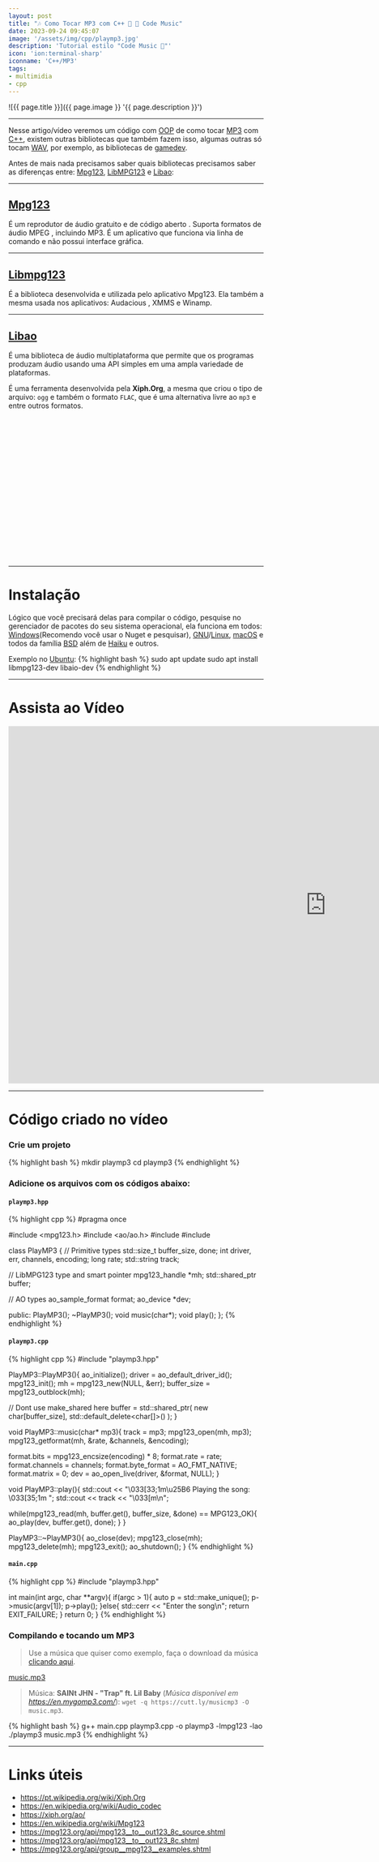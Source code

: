 ```yaml
---
layout: post
title: "🎶 Como Tocar MP3 com C++ 🎻 🎼 Code Music"
date: 2023-09-24 09:45:07
image: '/assets/img/cpp/playmp3.jpg'
description: 'Tutorial estilo "Code Music 🎵"'
icon: 'ion:terminal-sharp'
iconname: 'C++/MP3'
tags:
- multimidia
- cpp
---
```


![{{ page.title }}]({{ page.image }} '{{ page.description }}')

---

Nesse artigo/vídeo veremos um código com [OOP](https://en.wikipedia.org/wiki/Object-oriented_programming) de como tocar [MP3](https://terminalroot.com.br/tags#multimidia) com [C++](https://terminalroot.com.br/tags#cpp), existem outras bibliotecas que também fazem isso, algumas outras só tocam [WAV](https://pt.wikipedia.org/wiki/WAV), por exemplo, as bibliotecas de [gamedev](https://terminalroot.com.br/tags#gamedev).

Antes de mais nada precisamos saber quais bibliotecas precisamos saber as diferenças entre: [Mpg123](https://www.mpg123.de/), [LibMPG123](https://www.mpg123.de/api/) e [Libao](https://xiph.org/ao/):

---

## [Mpg123](https://www.mpg123.de/)
É um reprodutor de áudio gratuito e de código aberto . Suporta formatos de áudio MPEG , incluindo MP3. É um aplicativo que funciona via linha de comando e não possui interface gráfica.

---

## [Libmpg123](https://www.mpg123.de/api/)
É a biblioteca desenvolvida e utilizada pelo aplicativo Mpg123. Ela também a mesma usada nos aplicativos: Audacious , XMMS e Winamp.

---

## [Libao](https://xiph.org/ao/)
É uma biblioteca de áudio multiplataforma que permite que os programas produzam áudio usando uma API simples em uma ampla variedade de plataformas.

É uma ferramenta desenvolvida pela **Xiph.Org**, a mesma que criou o tipo de arquivo: `ogg` e também o formato `FLAC`, que é uma alternativa livre ao `mp3` e entre outros formatos.


<!-- SQUARE - GAMES ROOT -->
<script async src="//pagead2.googlesyndication.com/pagead/js/adsbygoogle.js"></script>
<ins class="adsbygoogle"
style="display:inline-block;width:336px;height:280px"
data-ad-client="ca-pub-2838251107855362"
data-ad-slot="5351066970"></ins>
<script>
(adsbygoogle = window.adsbygoogle || []).push({});
</script>

---

# Instalação
Lógico que você precisará delas para compilar o código, pesquise no gerenciador de pacotes do seu sistema operacional, ela funciona em todos: [Windows](https://terminalroot.com.br/tags#windows)(Recomendo você usar o Nuget e pesquisar), [GNU](https://terminalroot.com.br/tags#gnu)/[Linux](https://terminalroot.com.br/tags#linux), [macOS](https://terminalroot.com.br/tags#macos) e todos da família [BSD](https://terminalroot.com.br/tags#bsd) além de [Haiku](https://terminalroot.com.br/2021/05/conheca-o-haiku-um-sistema-operacional-escrito-em-cpp.html) e outros.

Exemplo no [Ubuntu](https://terminalroot.com.br/tags#ubuntu):
{% highlight bash %}
sudo apt update
sudo apt install libmpg123-dev libaio-dev
{% endhighlight %}

---

# Assista ao Vídeo

<iframe width="1253" height="705" src="https://www.youtube.com/embed/dufzn5br7WA" title="YouTube video player" frameborder="0" allow="accelerometer; autoplay; clipboard-write; encrypted-media; gyroscope; picture-in-picture" allowfullscreen></iframe>

---

# Código criado no vídeo

### Crie um projeto
{% highlight bash %}
mkdir playmp3
cd playmp3
{% endhighlight %}


<!-- RECTANGLE LARGE -->
<script async src="https://pagead2.googlesyndication.com/pagead/js/adsbygoogle.js"></script>
<!-- Informat -->
<ins class="adsbygoogle"
style="display:block"
data-ad-client="ca-pub-2838251107855362"
data-ad-slot="2327980059"
data-ad-format="auto"
data-full-width-responsive="true"></ins>
<script>
(adsbygoogle = window.adsbygoogle || []).push({});
</script>

### Adicione os arquivos com os códigos abaixo:

#### `playmp3.hpp`
{% highlight cpp %}
#pragma once

#include <mpg123.h>
#include <ao/ao.h>
#include <memory>
#include <iostream>

class PlayMP3 {
  // Primitive types
  std::size_t buffer_size, done;
  int driver, err, channels, encoding;
  long rate;
  std::string track;

  // LibMPG123 type and smart pointer
  mpg123_handle *mh;
  std::shared_ptr<char> buffer;

  // AO types
  ao_sample_format format;
  ao_device *dev;

  public:
    PlayMP3();
    ~PlayMP3();
    void music(char*);
    void play();
};
{% endhighlight %}

#### `playmp3.cpp`
{% highlight cpp %}
#include "playmp3.hpp"

PlayMP3::PlayMP3(){
  ao_initialize();
  driver = ao_default_driver_id();
  mpg123_init();
  mh = mpg123_new(NULL, &err);
  buffer_size = mpg123_outblock(mh);

  // Dont use make_shared here
  buffer = std::shared_ptr<char>(
    new char[buffer_size], 
    std::default_delete<char[]>()
  );
}

void PlayMP3::music(char* mp3){
  track = mp3;
  mpg123_open(mh, mp3);
  mpg123_getformat(mh, &rate, &channels, &encoding);

  format.bits = mpg123_encsize(encoding) * 8;
  format.rate = rate;
  format.channels = channels;
  format.byte_format = AO_FMT_NATIVE;
  format.matrix = 0;
  dev = ao_open_live(driver, &format, NULL);
}

void PlayMP3::play(){
  std::cout << "\033[33;1m\u25B6 Playing the song: \033[35;1m ";
  std::cout << track << "\033[m\n";

  while(mpg123_read(mh, buffer.get(), buffer_size, &done) == MPG123_OK){
    ao_play(dev, buffer.get(), done);
  }
}

PlayMP3::~PlayMP3(){
  ao_close(dev);
  mpg123_close(mh);
  mpg123_delete(mh);
  mpg123_exit();
  ao_shutdown();
}
{% endhighlight %}

#### `main.cpp`
{% highlight cpp %}
#include "playmp3.hpp"

int main(int argc, char **argv){
  if(argc > 1){
    auto p = std::make_unique<PlayMP3>();
    p->music(argv[1]);
    p->play();
  }else{
    std::cerr << "Enter the song\n";
    return EXIT_FAILURE;
  }
  return 0;
}
{% endhighlight %}


### Compilando e tocando um MP3
> Use a música que quiser como exemplo, faça o download da música [clicando aqui]().

<a class="btn btn-custom" href="/downs/music.mp3" download>music.mp3</a>
> Música: **SAINt JHN - "Trap" ft. Lil Baby** (*Música disponível em <https://en.mygomp3.com/>*): `wget -q https://cutt.ly/musicmp3 -O music.mp3`.

{% highlight bash %}
g++ main.cpp playmp3.cpp -o playmp3 -lmpg123 -lao
./playmp3 music.mp3
{% endhighlight %}

---

# Links úteis
+ <https://pt.wikipedia.org/wiki/Xiph.Org>
+ <https://en.wikipedia.org/wiki/Audio_codec>
+ <https://xiph.org/ao/>
+ <https://en.wikipedia.org/wiki/Mpg123>
+ <https://mpg123.org/api/mpg123__to__out123_8c_source.shtml>
+ <https://mpg123.org/api/mpg123__to__out123_8c.shtml>
+ <https://mpg123.org/api/group__mpg123__examples.shtml>

